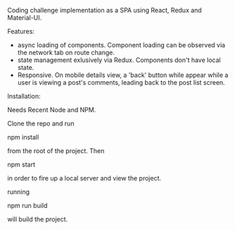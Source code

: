 Coding challenge implementation as a SPA using React, Redux and Material-UI.

Features:
- async loading of components. Component loading can be observed via the network tab on route change.
- state management exlusively via Redux. Components don't have local state.
- Responsive. On mobile details view, a 'back' button while appear while a user is viewing a post's comments, leading back to the post list screen.

Installation:

Needs Recent Node and NPM.

Clone the repo and run

npm install

from the root of the project. Then

npm start

in order to fire up a local server and view the project.

running

npm run build

will build the project.